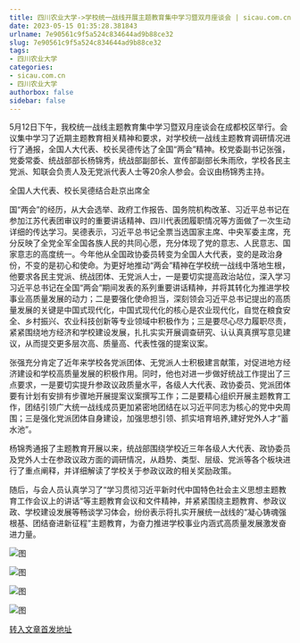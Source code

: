 ```yaml
---
title: 四川农业大学->学校统一战线开展主题教育集中学习暨双月座谈会 | sicau.com.cn
date: 2023-05-15 01:35:28.381843
urlname: 7e90561c9f5a524c834644ad9b88ce32
slug: 7e90561c9f5a524c834644ad9b88ce32
tags: 
- 四川农业大学
categories:
- sicau.com.cn
- 四川农业大学
authorbox: false
sidebar: false
---
```

5月12日下午，我校统一战线主题教育集中学习暨双月座谈会在成都校区举行。会议集中学习了近期主题教育相关精神和要求，对学校统一战线主题教育调研情况进行了通报，全国人大代表、校长吴德传达了全国“两会”精神。校党委副书记张强，党委常委、统战部部长杨锦秀，统战部副部长、宣传部副部长朱雨欣，学校各民主党派、知联会负责人及无党派代表人士等20余人参会。会议由杨锦秀主持。

全国人大代表、校长吴德结合赴京出席全
<!--more-->
国“两会”的经历，从大会选举、政府工作报告、国务院机构改革、习近平总书记在参加江苏代表团审议时的重要讲话精神、四川代表团履职情况等方面做了一次生动详细的传达学习。吴德表示，习近平总书记全票当选国家主席、中央军委主席，充分反映了全党全军全国各族人民的共同心愿，充分体现了党的意志、人民意志、国家意志的高度统一。今年他从全国政协委员转变为全国人大代表，变的是政治身份，不变的是初心和使命。为更好地推动“两会”精神在学校统一战线中落地生根，他要求各民主党派、统战团体、无党派人士，一是要切实提高政治站位，深入学习习近平总书记在全国“两会”期间发表的系列重要讲话精神，并将其转化为推进学校事业高质量发展的动力；二是要强化使命担当，深刻领会习近平总书记提出的高质量发展的关键是中国式现代化，中国式现代化的核心是农业现代化，自觉在粮食安全、乡村振兴、农业科技创新等专业领域中积极作为；三是要尽心尽力履职尽责，紧紧围绕地方经济和学校建设发展，扎扎实实开展调查研究、认认真真撰写意见建议，从而提交更多层次高、质量高、代表性强的提案议案。

张强充分肯定了近年来学校各党派团体、无党派人士积极建言献策，对促进地方经济建设和学校高质量发展的积极作用。同时，他也对进一步做好统战工作提出了三点要求，一是要切实提升参政议政质量水平，各级人大代表、政协委员、党派团体要有计划有安排有步骤地开展提案议案撰写工作；二是要精心组织开展主题教育工作，团结引领广大统一战线成员更加紧密地团结在以习近平同志为核心的党中央周围；三是强化党派团体自身建设，加强思想引领、抓实培育培养,建好党外人才“蓄水池”。

杨锦秀通报了主题教育开展以来，统战部围绕学校近三年各级人大代表、政协委员及党外人士在参政议政方面的调研情况，从趋势、类型、层级、党派等各个板块进行了重点阐释，并详细解读了学校关于参政议政的相关奖励政策。

随后，与会人员认真学习了“学习贯彻习近平新时代中国特色社会主义思想主题教育工作会议上的讲话“等主题教育会议和文件精神，并紧紧围绕主题教育、参政议政、学校建设发展等畅谈学习体会，纷纷表示将扎实开展统一战线的“凝心铸魂强根基、团结奋进新征程”主题教育，为奋力推进学校事业内涵式高质量发展激发奋进力量。

![图](https://news.sicau.edu.cn/__local/1/1F/9C/F1DC07941819DF228FED1738E00_A66256C7_121D67.png)

![图](https://news.sicau.edu.cn/__local/5/6A/07/603DFE00D0A5A0854C1EA37B78C_9F2312CA_B969F.png)

![图](https://news.sicau.edu.cn/__local/A/9E/4C/985B2E2260C6E27FFCC3FAC4E44_95F0E941_9781F.png)

![图](https://news.sicau.edu.cn/__local/E/72/7B/11863B4626D72326152C3C4D449_BFDD97EE_16A4F4.png)

[转入文章首发地址](https://news.sicau.edu.cn/info/1078/72202.htm)